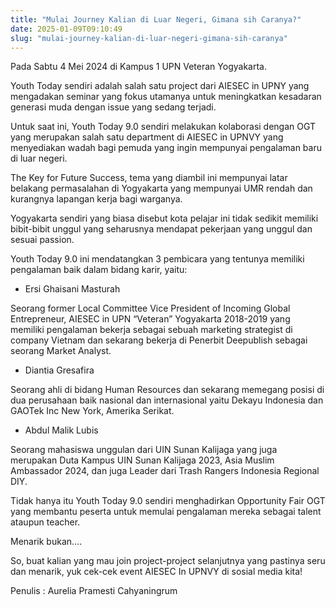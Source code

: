 ```yaml
---
title: "Mulai Journey Kalian di Luar Negeri, Gimana sih Caranya?"
date: 2025-01-09T09:10:49
slug: "mulai-journey-kalian-di-luar-negeri-gimana-sih-caranya"
---
```

Pada Sabtu 4 Mei 2024 di Kampus 1 UPN Veteran Yogyakarta.

Youth Today sendiri adalah salah satu project dari AIESEC in UPNY yang mengadakan seminar yang fokus utamanya untuk meningkatkan kesadaran generasi muda dengan issue yang sedang terjadi. 

Untuk saat ini, Youth Today 9.0 sendiri melakukan kolaborasi dengan OGT yang merupakan salah satu department di AIESEC in UPNVY yang menyediakan wadah bagi pemuda yang ingin mempunyai pengalaman baru di luar negeri.

The Key for Future Success, tema yang diambil ini mempunyai latar belakang permasalahan di Yogyakarta yang mempunyai UMR rendah dan kurangnya lapangan kerja bagi warganya. 

Yogyakarta sendiri yang biasa disebut kota pelajar ini tidak sedikit memiliki bibit-bibit unggul yang seharusnya mendapat pekerjaan yang unggul dan sesuai passion.

Youth Today 9.0 ini mendatangkan 3 pembicara yang tentunya memiliki pengalaman baik dalam bidang karir, yaitu:

- Ersi Ghaisani Masturah

Seorang former Local Committee Vice President of Incoming Global Entrepreneur, AIESEC in UPN “Veteran” Yogyakarta 2018-2019 yang memiliki pengalaman bekerja sebagai sebuah marketing strategist di company Vietnam dan sekarang bekerja di Penerbit Deepublish sebagai seorang Market Analyst. 

- Diantia Gresafira

Seorang ahli di bidang Human Resources dan sekarang memegang posisi di dua perusahaan baik nasional dan internasional yaitu Dekayu Indonesia dan GAOTek Inc New York, Amerika Serikat. 

- Abdul Malik Lubis

Seorang mahasiswa unggulan dari UIN Sunan Kalijaga yang juga merupakan Duta Kampus UIN Sunan Kalijaga 2023, Asia Muslim Ambassador 2024, dan juga Leader dari Trash Rangers Indonesia Regional DIY.

Tidak hanya itu Youth Today 9.0 sendiri menghadirkan Opportunity Fair OGT yang membantu peserta untuk memulai pengalaman mereka sebagai talent ataupun teacher.

Menarik bukan….

So, buat kalian yang mau join project-project selanjutnya yang pastinya seru dan menarik, yuk cek-cek event AIESEC In UPNVY di sosial media kita!

Penulis : Aurelia Pramesti Cahyaningrum